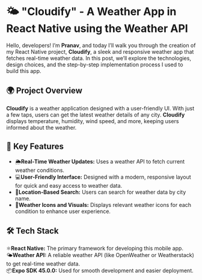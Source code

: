 

  <h1>🌤 <strong>"Cloudify"</strong> - A Weather App in React Native using the Weather API</h1>

  <p>Hello, developers! I’m <strong>Pranav</strong>, and today I’ll walk you through the creation of my React Native project, <strong>Cloudify</strong>, a sleek and responsive weather app that fetches real-time weather data. In this post, we’ll explore the technologies, design choices, and the step-by-step implementation process I used to build this app.</p>

  <h2>🌍 Project Overview</h2>
  <p><strong>Cloudify</strong> is a weather application designed with a user-friendly UI. With just a few taps, users can get the latest weather details of any city. <strong>Cloudify</strong> displays temperature, humidity, wind speed, and more, keeping users informed about the weather.</p>

  <h2>🚀 Key Features</h2>
  <ul>
    <li><span class="icon">🌦</span><strong>Real-Time Weather Updates:</strong> Uses a weather API to fetch current weather conditions.</li>
    <li><span class="icon">💻</span><strong>User-Friendly Interface:</strong> Designed with a modern, responsive layout for quick and easy access to weather data.</li>
    <li><span class="icon">🌆</span><strong>Location-Based Search:</strong> Users can search for weather data by city name.</li>
    <li><span class="icon">🌈</span><strong>Weather Icons and Visuals:</strong> Displays relevant weather icons for each condition to enhance user experience.</li>
  </ul>

  <h2>🛠 Tech Stack</h2>
  <div class="tech-stack">
    <div><span class="icon">⚛️</span><strong>React Native:</strong> The primary framework for developing this mobile app.</div>
    <div><span class="icon">🌤</span><strong>Weather API:</strong> A reliable weather API (like OpenWeather or Weatherstack) to get real-time weather data.</div>
    <div><span class="icon">📦</span><strong>Expo SDK 45.0.0:</strong> Used for smooth development and easier deployment.</div>
  </div>

</body>
</html>
